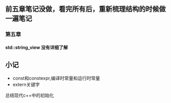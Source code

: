 ## 前五章笔记没做，看完所有后，重新梳理结构的时候做一遍笔记
### 第五章 
#### std::string_view 没有详细了解



## 小记
- const和constexpr,编译时常量和运行时常量
- extern关键字

总结现代c++中的初始化